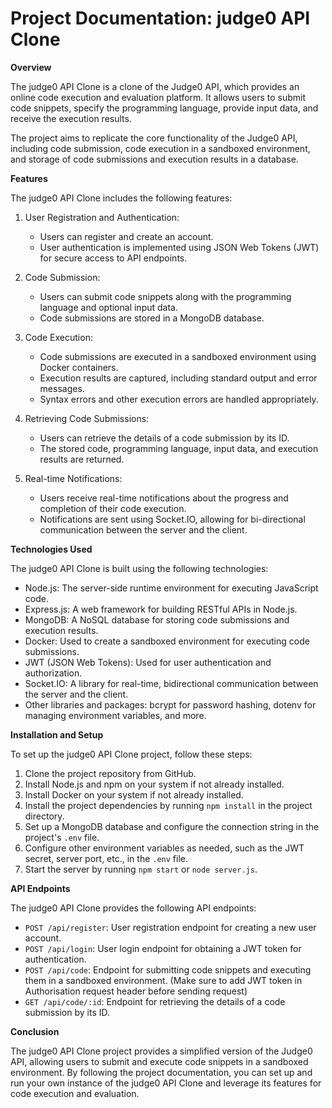 # Project Documentation: judge0 API Clone

****Overview****

The judge0 API Clone is a clone of the Judge0 API, which provides an online code execution and evaluation platform. It allows users to submit code snippets, specify the programming language, provide input data, and receive the execution results.

The project aims to replicate the core functionality of the Judge0 API, including code submission, code execution in a sandboxed environment, and storage of code submissions and execution results in a database.

****Features****

The judge0 API Clone includes the following features:

1. User Registration and Authentication:
   - Users can register and create an account.
   - User authentication is implemented using JSON Web Tokens (JWT) for secure access to API endpoints.

2. Code Submission:
   - Users can submit code snippets along with the programming language and optional input data.
   - Code submissions are stored in a MongoDB database.

3. Code Execution:
   - Code submissions are executed in a sandboxed environment using Docker containers.
   - Execution results are captured, including standard output and error messages.
   - Syntax errors and other execution errors are handled appropriately.

4. Retrieving Code Submissions:
   - Users can retrieve the details of a code submission by its ID.
   - The stored code, programming language, input data, and execution results are returned.

5. Real-time Notifications:
   - Users receive real-time notifications about the progress and completion of their code execution.
   - Notifications are sent using Socket.IO, allowing for bi-directional communication between the server and the client.

****Technologies Used****

The judge0 API Clone is built using the following technologies:

- Node.js: The server-side runtime environment for executing JavaScript code.
- Express.js: A web framework for building RESTful APIs in Node.js.
- MongoDB: A NoSQL database for storing code submissions and execution results.
- Docker: Used to create a sandboxed environment for executing code submissions.
- JWT (JSON Web Tokens): Used for user authentication and authorization.
- Socket.IO: A library for real-time, bidirectional communication between the server and the client.
- Other libraries and packages: bcrypt for password hashing, dotenv for managing environment variables, and more.

****Installation and Setup****

To set up the judge0 API Clone project, follow these steps:

1. Clone the project repository from GitHub.
2. Install Node.js and npm on your system if not already installed.
3. Install Docker on your system if not already installed.
4. Install the project dependencies by running `npm install` in the project directory.
5. Set up a MongoDB database and configure the connection string in the project's `.env` file.
6. Configure other environment variables as needed, such as the JWT secret, server port, etc., in the `.env` file.
7. Start the server by running `npm start` or `node server.js`.

****API Endpoints****

The judge0 API Clone provides the following API endpoints:

- `POST /api/register`: User registration endpoint for creating a new user account.
- `POST /api/login`: User login endpoint for obtaining a JWT token for authentication.
- `POST /api/code`: Endpoint for submitting code snippets and executing them in a sandboxed environment. (Make sure to add JWT token in Authorisation request header before sending request)
- `GET /api/code/:id`: Endpoint for retrieving the details of a code submission by its ID.

****Conclusion****

The judge0 API Clone project provides a simplified version of the Judge0 API, allowing users to submit and execute code snippets in a sandboxed environment. By following the project documentation, you can set up and run your own instance of the judge0 API Clone and leverage its features for code execution and evaluation. 
